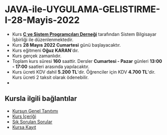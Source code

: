 # JAVA-ile-UYGULAMA-GELISTIRME-I-28-Mayis-2022

+ Kurs [__C ve Sistem Programcıları Derneği__](http://www.csystem.org/) tarafından Sistem Bilgisayar İşbirliği ile düzenlenmektedir.
+ Kurs __28 Mayıs 2022 Cumartesi__ günü başlayacaktır.
+ Kurs eğitmeni __Oğuz KARAN__'dır.
+ Kurs gerçek zamanlıdır.
+ Toplam kurs süresi __160__ saattir. Dersler __Cumartesi - Pazar__ günleri __13:00 - 17:00__ saatleri arasında yapılacaktır.
+ Kurs ücreti KDV dahil __5.200 TL__'dir. Öğrenciler için KDV __4.700 TL__'dir. Kurs ücreti 2 taksit olarak ödenebilir.
+ 
## Kursla ilgili bağlantılar
+ [Kursun Genel Tanıtımı](https://github.com/CSD-1993/JAVA-ile-UYGULAMA-GELISTIRME-I-28-Mayis-2022/blob/main/kurs_tanitimi.md)
+ [Kurs İçeriği](https://github.com/CSD-1993/JAVA-ile-UYGULAMA-GELISTIRME-I-28-Mayis-2022/blob/main/kurs_icerigi.md)
+ [Sık Sorulan Sorular](https://github.com/CSD-1993/JAVA-ile-UYGULAMA-GELISTIRME-I-28-Mayis-2022/blob/main/sss.md)
+ [Kursa Kayıt](https://us02web.zoom.us/meeting/register/tZwvdu-urTorGdwErlOPUkMIjS1B7tsiQZoE)
